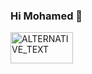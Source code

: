 ### Hi Mohamed 👋
<img src="[URL_TO_YOUR_IMAGE](https://github.com/Mohamed-H7/Mohamed-H7/blob/main/test/SmartSelect_20211129-224246_Instagram.jpg)" width="100px" height="50px" alt="ALTERNATIVE_TEXT" />
<!--
**Mohamed-H7/Mohamed-H7** is a ✨ _special_ ✨ repository because its `README.md` (this file) appears on your GitHub profile.

Here are some ideas to get you started:

- 🔭 I’m currently working on ...
- 🌱 I’m currently learning ...
- 👯 I’m looking to collaborate on ...
- 🤔 I’m looking for help with ...
- 💬 Ask me about ...
- 📫 How to reach me: ...
- 😄 Pronouns: ...
- ⚡ Fun fact: ... 
-->
